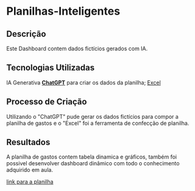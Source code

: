 # Planilhas-Inteligentes 

## Descrição
Este Dashboard contem dados fictícios gerados com IA.  

## Tecnologias Utilizadas
IA Generativa **[ChatGPT](https://chat.openai.com)** para criar os dados da planilha;
[Excel](https://www.microsoft.com/en/microsoft-365/excel)

## Processo de Criação
Utilizando o "ChatGPT" pude gerar os dados fictícios para compor a planilha de gastos e o "Excel" foi a ferramenta de confecção de planilha. 

## Resultados
A planilha de gastos contem tabela dinamica e gráficos, também foi possivel desenvolver dashboard dinâmico com todo o conhecimento adquirido em aula.

[link para a planilha](https://github.com/lisebarb/lisebarb/blob/main/planilha_anelise.xlsx)
